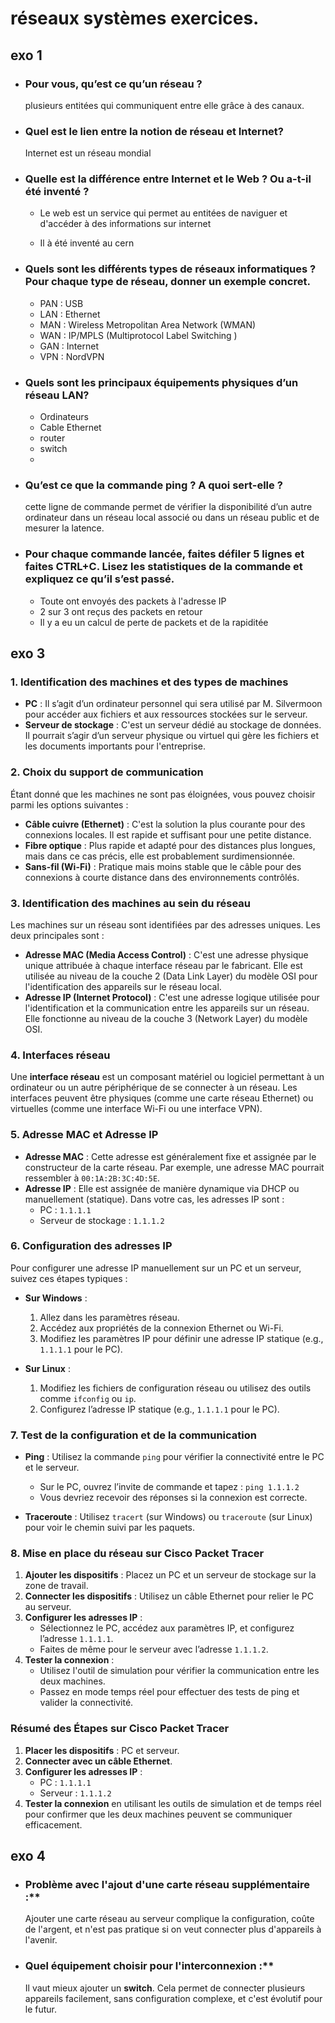 # réseaux systèmes exercices.

## exo 1


- ### Pour vous, qu’est ce qu’un réseau ?

    plusieurs entitées qui communiquent entre elle grâce à des canaux.

- ### Quel est le lien entre la notion de réseau et Internet?

    Internet est un réseau mondial

- ### Quelle est la différence entre Internet et le Web ? Ou a-t-il été inventé ?

    - Le web est un service qui permet au entitées de naviguer et d'accéder à des informations sur internet

    - Il à été inventé au cern

- ### Quels sont les différents types de réseaux informatiques ? Pour chaque type de réseau, donner un exemple concret.

    - PAN : USB
    - LAN : Ethernet
    - MAN : Wireless Metropolitan Area Network (WMAN)
    - WAN : IP/MPLS (Multiprotocol Label Switching )
    - GAN : Internet
    - VPN : NordVPN



- ### Quels sont les principaux équipements physiques d’un réseau LAN?

    - Ordinateurs
    - Cable Ethernet
    - router
    - switch
    - 


- ### Qu’est ce que la commande ping ? A quoi sert-elle ?

    cette ligne de commande permet de vérifier la disponibilité d’un autre ordinateur dans un réseau local associé ou dans un réseau public 
    et de mesurer la latence.

- ### Pour chaque commande lancée, faites défiler 5 lignes et faites CTRL+C. Lisez les statistiques de la commande et expliquez ce qu’il s’est passé.

    - Toute ont envoyés des packets à l'adresse IP
    - 2 sur 3 ont reçus des packets en retour
    - Il y a eu un calcul de perte de packets et de la rapiditée


## exo 3

### 1. Identification des machines et des types de machines

- **PC** : Il s’agit d’un ordinateur personnel qui sera utilisé par M. Silvermoon pour accéder aux fichiers et aux ressources stockées sur le serveur.
- **Serveur de stockage** : C'est un serveur dédié au stockage de données. Il pourrait s’agir d’un serveur physique ou virtuel qui gère les fichiers et les documents importants pour l'entreprise.

### 2. Choix du support de communication

Étant donné que les machines ne sont pas éloignées, vous pouvez choisir parmi les options suivantes :

- **Câble cuivre (Ethernet)** : C'est la solution la plus courante pour des connexions locales. Il est rapide et suffisant pour une petite distance.
- **Fibre optique** : Plus rapide et adapté pour des distances plus longues, mais dans ce cas précis, elle est probablement surdimensionnée.
- **Sans-fil (Wi-Fi)** : Pratique mais moins stable que le câble pour des connexions à courte distance dans des environnements contrôlés.

### 3. Identification des machines au sein du réseau

Les machines sur un réseau sont identifiées par des adresses uniques. Les deux principales sont :

- **Adresse MAC (Media Access Control)** : C'est une adresse physique unique attribuée à chaque interface réseau par le fabricant. Elle est utilisée au niveau de la couche 2 (Data Link Layer) du modèle OSI pour l'identification des appareils sur le réseau local.
- **Adresse IP (Internet Protocol)** : C'est une adresse logique utilisée pour l'identification et la communication entre les appareils sur un réseau. Elle fonctionne au niveau de la couche 3 (Network Layer) du modèle OSI.

### 4. Interfaces réseau

Une **interface réseau** est un composant matériel ou logiciel permettant à un ordinateur ou un autre périphérique de se connecter à un réseau. Les interfaces peuvent être physiques (comme une carte réseau Ethernet) ou virtuelles (comme une interface Wi-Fi ou une interface VPN).

### 5. Adresse MAC et Adresse IP

- **Adresse MAC** : Cette adresse est généralement fixe et assignée par le constructeur de la carte réseau. Par exemple, une adresse MAC pourrait ressembler à `00:1A:2B:3C:4D:5E`.
- **Adresse IP** : Elle est assignée de manière dynamique via DHCP ou manuellement (statique). Dans votre cas, les adresses IP sont :
  - PC : `1.1.1.1`
  - Serveur de stockage : `1.1.1.2`

### 6. Configuration des adresses IP

Pour configurer une adresse IP manuellement sur un PC et un serveur, suivez ces étapes typiques :

- **Sur Windows** :
  1. Allez dans les paramètres réseau.
  2. Accédez aux propriétés de la connexion Ethernet ou Wi-Fi.
  3. Modifiez les paramètres IP pour définir une adresse IP statique (e.g., `1.1.1.1` pour le PC).

- **Sur Linux** :
  1. Modifiez les fichiers de configuration réseau ou utilisez des outils comme `ifconfig` ou `ip`.
  2. Configurez l’adresse IP statique (e.g., `1.1.1.1` pour le PC).

### 7. Test de la configuration et de la communication

- **Ping** : Utilisez la commande `ping` pour vérifier la connectivité entre le PC et le serveur.
  - Sur le PC, ouvrez l’invite de commande et tapez : `ping 1.1.1.2`
  - Vous devriez recevoir des réponses si la connexion est correcte.

- **Traceroute** : Utilisez `tracert` (sur Windows) ou `traceroute` (sur Linux) pour voir le chemin suivi par les paquets.

### 8. Mise en place du réseau sur Cisco Packet Tracer

1. **Ajouter les dispositifs** : Placez un PC et un serveur de stockage sur la zone de travail.
2. **Connecter les dispositifs** : Utilisez un câble Ethernet pour relier le PC au serveur.
3. **Configurer les adresses IP** :
   - Sélectionnez le PC, accédez aux paramètres IP, et configurez l’adresse `1.1.1.1`.
   - Faites de même pour le serveur avec l’adresse `1.1.1.2`.
4. **Tester la connexion** :
   - Utilisez l'outil de simulation pour vérifier la communication entre les deux machines.
   - Passez en mode temps réel pour effectuer des tests de ping et valider la connectivité.

### Résumé des Étapes sur Cisco Packet Tracer

1. **Placer les dispositifs** : PC et serveur.
2. **Connecter avec un câble Ethernet**.
3. **Configurer les adresses IP** :
   - PC : `1.1.1.1`
   - Serveur : `1.1.1.2`
4. **Tester la connexion** en utilisant les outils de simulation et de temps réel pour confirmer que les deux machines peuvent se communiquer efficacement.

## exo 4

- ### Problème avec l'ajout d'une carte réseau supplémentaire :**
   Ajouter une carte réseau au serveur complique la configuration, coûte de l'argent, et n'est pas pratique si on veut connecter plus d'appareils à l'avenir.

- ### Quel équipement choisir pour l'interconnexion :**
   Il vaut mieux ajouter un **switch**. Cela permet de connecter plusieurs appareils facilement, sans configuration complexe, et c'est évolutif pour le futur.